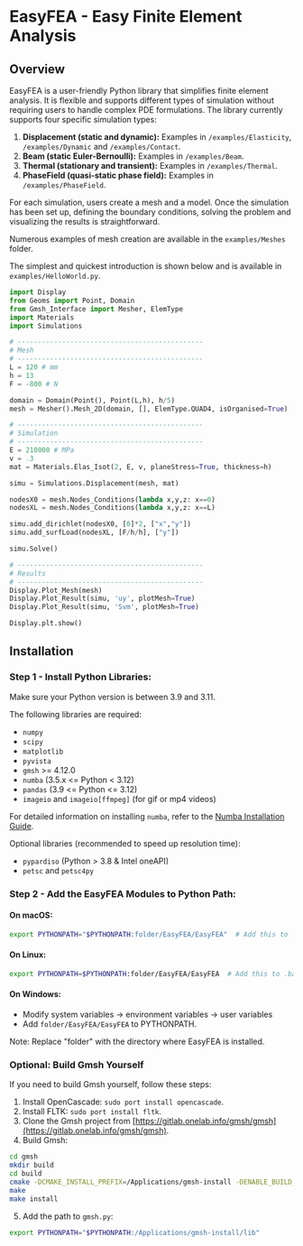 # EasyFEA - Easy Finite Element Analysis

## Overview

EasyFEA is a user-friendly Python library that simplifies finite element analysis. It is flexible and supports different types of simulation without requiring users to handle complex PDE formulations. The library currently supports four specific simulation types:

1. **Displacement (static and dynamic):** Examples in `/examples/Elasticity`, `/examples/Dynamic` and `/examples/Contact`.
2. **Beam (static Euler-Bernoulli):** Examples in `/examples/Beam`.
3. **Thermal (stationary and transient):** Examples in `/examples/Thermal`.
4. **PhaseField (quasi-static phase field):** Examples in `/examples/PhaseField`.

For each simulation, users create a mesh and a model. Once the simulation has been set up, defining the boundary conditions, solving the problem and visualizing the results is straightforward.

Numerous examples of mesh creation are available in the `examples/Meshes` folder.

The simplest and quickest introduction is shown below and is available in `examples/HelloWorld.py`.

```python
import Display
from Geoms import Point, Domain
from Gmsh_Interface import Mesher, ElemType
import Materials
import Simulations

# ----------------------------------------------
# Mesh
# ----------------------------------------------
L = 120 # mm
h = 13
F = -800 # N

domain = Domain(Point(), Point(L,h), h/5)
mesh = Mesher().Mesh_2D(domain, [], ElemType.QUAD4, isOrganised=True)

# ----------------------------------------------
# Simulation
# ----------------------------------------------
E = 210000 # MPa
v = .3
mat = Materials.Elas_Isot(2, E, v, planeStress=True, thickness=h)

simu = Simulations.Displacement(mesh, mat)

nodesX0 = mesh.Nodes_Conditions(lambda x,y,z: x==0)
nodesXL = mesh.Nodes_Conditions(lambda x,y,z: x==L)

simu.add_dirichlet(nodesX0, [0]*2, ["x","y"])
simu.add_surfLoad(nodesXL, [F/h/h], ["y"])

simu.Solve()

# ----------------------------------------------
# Results
# ----------------------------------------------
Display.Plot_Mesh(mesh)
Display.Plot_Result(simu, 'uy', plotMesh=True)
Display.Plot_Result(simu, 'Svm', plotMesh=True)

Display.plt.show()
```

## Installation

### Step 1 - Install Python Libraries:

Make sure your Python version is between 3.9 and 3.11.

The following libraries are required:

- `numpy`
- `scipy`
- `matplotlib`
- `pyvista`
- `gmsh` >= 4.12.0
- `numba` (3.5.x <= Python < 3.12)
- `pandas` (3.9 <= Python <= 3.12)
- `imageio` and `imageio[ffmpeg]` (for gif or mp4 videos)

For detailed information on installing `numba`, refer to the [Numba Installation Guide](https://numba.readthedocs.io/en/stable/user/installing.html#numba-support-info).

Optional libraries (recommended to speed up resolution time):

- `pypardiso` (Python > 3.8 & Intel oneAPI)
- `petsc` and `petsc4py`

### Step 2 - Add the EasyFEA Modules to Python Path:

#### On macOS:

```bash
export PYTHONPATH="$PYTHONPATH:folder/EasyFEA/EasyFEA"  # Add this to .zprofile
```

#### On Linux:

```bash
export PYTHONPATH=$PYTHONPATH:folder/EasyFEA/EasyFEA  # Add this to .bash_aliases
```

#### On Windows:

- Modify system variables -> environment variables -> user variables
- Add `folder/EasyFEA/EasyFEA` to PYTHONPATH.

Note: Replace "folder" with the directory where EasyFEA is installed.

### Optional: Build Gmsh Yourself

If you need to build Gmsh yourself, follow these steps:

1. Install OpenCascade: `sudo port install opencascade`.
2. Install FLTK: `sudo port install fltk`.
3. Clone the Gmsh project from [https://gitlab.onelab.info/gmsh/gmsh](https://gitlab.onelab.info/gmsh/gmsh).
4. Build Gmsh:

```bash
cd gmsh
mkdir build
cd build
cmake -DCMAKE_INSTALL_PREFIX=/Applications/gmsh-install -DENABLE_BUILD_DYNAMIC=1 ..
make
make install
```

5. Add the path to `gmsh.py`:

```bash
export PYTHONPATH="$PYTHONPATH:/Applications/gmsh-install/lib"
```